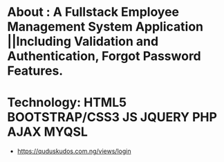 # About : A Fullstack Employee Management System Application ||Including Validation and Authentication, Forgot Password Features.
# Technology: HTML5 BOOTSTRAP/CSS3 JS JQUERY PHP AJAX MYQSL
- https://quduskudos.com.ng/views/login
